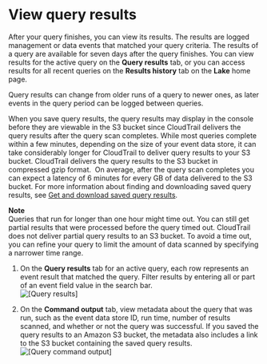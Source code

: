 # View query results<a name="query-results"></a>

After your query finishes, you can view its results\. The results are logged management or data events that matched your query criteria\. The results of a query are available for seven days after the query finishes\. You can view results for the active query on the **Query results** tab, or you can access results for all recent queries on the **Results history** tab on the **Lake** home page\.

Query results can change from older runs of a query to newer ones, as later events in the query period can be logged between queries\.

When you save query results, the query results may display in the console before they are viewable in the S3 bucket since CloudTrail delivers the query results after the query scan completes\. While most queries complete within a few minutes, depending on the size of your event data store, it can take considerably longer for CloudTrail to deliver query results to your S3 bucket\. CloudTrail delivers the query results to the S3 bucket in compressed gzip format\.  On average, after the query scan completes you can expect a latency of 6 minutes for every GB of data delivered to the S3 bucket\. For more information about finding and downloading saved query results, see [Get and download saved query results](view-download-cloudtrail-lake-query-results.md)\.

**Note**  
Queries that run for longer than one hour might time out\. You can still get partial results that were processed before the query timed out\. CloudTrail does not deliver partial query results to an S3 bucket\. To avoid a time out, you can refine your query to limit the amount of data scanned by specifying a narrower time range\.

1. On the **Query results** tab for an active query, each row represents an event result that matched the query\. Filter results by entering all or part of an event field value in the search bar\.  
![\[Query results\]](http://docs.aws.amazon.com/awscloudtrail/latest/userguide/images/query-results.png)

1. On the **Command output** tab, view metadata about the query that was run, such as the event data store ID, run time, number of results scanned, and whether or not the query was successful\. If you saved the query results to an Amazon S3 bucket, the metadata also includes a link to the S3 bucket containing the saved query results\.  
![\[Query command output\]](http://docs.aws.amazon.com/awscloudtrail/latest/userguide/images/query-command-output.png)